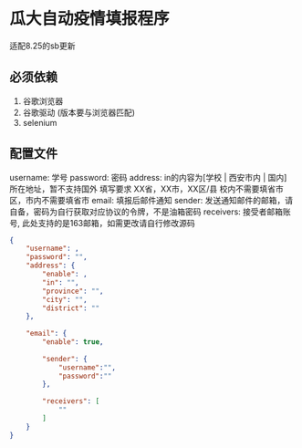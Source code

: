# 瓜大自动疫情填报程序
适配8.25的sb更新
## 必须依赖

1. 谷歌浏览器
2. 谷歌驱动 (版本要与浏览器匹配)
3. selenium

## 配置文件
username: 学号
password: 密码
address:
in的内容为[学校 | 西安市内 | 国内]
所在地址，暂不支持国外
填写要求 XX省，XX市，XX区/县
校内不需要填省市区，市内不需要填省市
email: 填报后邮件通知
sender: 发送通知邮件的邮箱，请自备，密码为自行获取对应协议的令牌，不是油箱密码
receivers: 接受者邮箱账号, 此处支持的是163邮箱，如需更改请自行修改源码
```json
{
    "username": , 
    "password": "",
    "address": {
        "enable": ,
        "in": "", 
        "province": "",
        "city": "",
        "district": ""
    },
	
    "email": {
        "enable": true,
        
        "sender": {
            "username":"",
            "password":""
        },
        
        "receivers": [
            ""
        ]
    }
}
```

